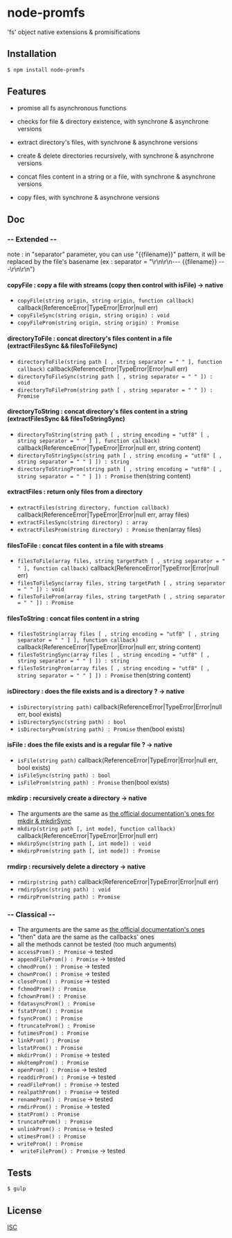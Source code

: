 # node-promfs
'fs' object native extensions & promisifications

## Installation

```bash
$ npm install node-promfs
```

## Features

  * promise all fs asynchronous functions

  * checks for file & directory existence, with synchrone & asynchrone versions
  * extract directory's files, with synchrone & asynchrone versions
  * create & delete directories recursively, with synchrone & asynchrone versions
  * concat files content in a string or a file, with synchrone & asynchrone versions
  * copy files, with synchrone & asynchrone versions

## Doc

### -- Extended --

note : in "separator" parameter, you can use "{{filename}}" pattern, it will be replaced by the file's basename
(ex : separator = "\r\n\r\n--- {{filename}} ---\r\n\r\n")

  #### copyFile : copy a file with streams (copy then control with isFile) -> native
   * ``` copyFile(string origin, string origin, function callback) ``` callback(ReferenceError|TypeError|Error|null err)
   * ``` copyFileSync(string origin, string origin) : void ```
   * ``` copyFileProm(string origin, string origin) : Promise ```

  #### directoryToFile : concat directory's files content in a file (extractFilesSync && filesToFileSync)
   * ``` directoryToFile(string path [ , string separator = " " ], function callback) ``` callback(ReferenceError|TypeError|Error|null err)
   * ``` directoryToFileSync(string path [ , string separator = " " ]) : void ```
   * ``` directoryToFileProm(string path [ , string separator = " " ]) : Promise ```

  #### directoryToString : concat directory's files content in a string (extractFilesSync && filesToStringSync)
   * ``` directoryToString(string path [ , string encoding = "utf8" [ , string separator = " " ] ], function callback) ``` callback(ReferenceError|TypeError|Error|null err, string content)
   * ``` directoryToStringSync(string path [ , string encoding = "utf8" [ , string separator = " " ] ]) : string ```
   * ``` directoryToStringProm(string path [ , string encoding = "utf8" [ , string separator = " " ] ]) : Promise ``` then(string content)

  #### extractFiles : return only files from a directory
   * ``` extractFiles(string directory, function callback) ``` callback(ReferenceError|TypeError|Error|null err, array files)
   * ``` extractFilesSync(string directory) : array ```
   * ``` extractFilesProm(string directory) : Promise ``` then(array files)

  #### filesToFile : concat files content in a file with streams
   * ``` filesToFile(array files, string targetPath [ , string separator = " " ], function callback) ``` callback(ReferenceError|TypeError|Error|null err)
   * ``` filesToFileSync(array files, string targetPath [ , string separator = " " ]) : void ```
   * ``` filesToFileProm(array files, string targetPath [ , string separator = " " ]) : Promise ```

  #### filesToString : concat files content in a string
   * ``` filesToString(array files [ , string encoding = "utf8" [ , string separator = " " ] ], function callback) ``` callback(ReferenceError|TypeError|Error|null err, string content)
   * ``` filesToStringSync(array files [ , string encoding = "utf8" [ , string separator = " " ] ]) : string ```
   * ``` filesToStringProm(array files [ , string encoding = "utf8" [ , string separator = " " ] ]) : Promise ``` then(string content)

  #### isDirectory : does the file exists and is a directory ? -> native
   * ``` isDirectory(string path) ``` callback(ReferenceError|TypeError|Error|null err, bool exists)
   * ``` isDirectorySync(string path) : bool ```
   * ``` isDirectoryProm(string path) : Promise ``` then(bool exists)

  #### isFile : does the file exists and is a regular file ? -> native
   * ``` isFile(string path) ``` callback(ReferenceError|TypeError|Error|null err, bool exists)
   * ``` isFileSync(string path) : bool ```
   * ``` isFileProm(string path) : Promise ``` then(bool exists)

  #### mkdirp : recursively create a directory -> native
   * The arguments are the same as [the official documentation's ones for mkdir & mkdirSync](https://nodejs.org/api/fs.html#fs_fs_mkdir_path_mode_callback)
   * ``` mkdirp(string path [, int mode], function callback) ``` callback(ReferenceError|TypeError|Error|null err)
   * ``` mkdirpSync(string path [, int mode]) : void ```
   * ``` mkdirpProm(string path [, int mode]) : Promise ```

  #### rmdirp : recursively delete a directory -> native
   * ``` rmdirp(string path) ``` callback(ReferenceError|TypeError|Error|null err)
   * ``` rmdirpSync(string path) : void ```
   * ``` rmdirpProm(string path) : Promise ```

### -- Classical --

  * The arguments are the same as [the official documentation's ones](https://nodejs.org/api/fs.html)
  * "then" data are the same as the callbacks' ones
  * all the methods cannot be tested (too much arguments)
  * ``` accessProm() : Promise ``` -> tested
  * ``` appendFileProm() : Promise ``` -> tested
  * ``` chmodProm() : Promise ``` -> tested
  * ``` chownProm() : Promise ``` -> tested
  * ``` closeProm() : Promise ``` -> tested
  * ``` fchmodProm() : Promise ```
  * ``` fchownProm() : Promise ```
  * ``` fdatasyncProm() : Promise ```
  * ``` fstatProm() : Promise ```
  * ``` fsyncProm() : Promise ```
  * ``` ftruncateProm() : Promise ```
  * ``` futimesProm() : Promise ```
  * ``` linkProm() : Promise ```
  * ``` lstatProm() : Promise ```
  * ``` mkdirProm() : Promise ``` -> tested
  * ``` mkdtempProm() : Promise ```
  * ``` openProm() : Promise ``` -> tested
  * ``` readdirProm() : Promise ``` -> tested
  * ``` readFileProm() : Promise ``` -> tested
  * ``` realpathProm() : Promise ``` -> tested
  * ``` renameProm() : Promise ``` -> tested
  * ``` rmdirProm() : Promise ``` -> tested
  * ``` statProm() : Promise ```
  * ``` truncateProm() : Promise ```
  * ``` unlinkProm() : Promise ``` -> tested
  * ``` utimesProm() : Promise ```
  * ``` writeProm() : Promise ```
  * ``` writeFileProm() : Promise``` -> tested

## Tests

```bash
$ gulp
```

## License

  [ISC](LICENSE)
